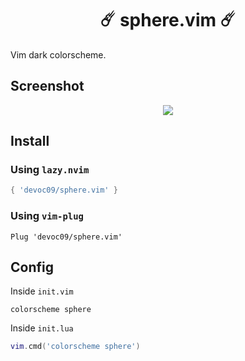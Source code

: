 <div align="center">
    <h1>☄️ sphere.vim ☄️</h1>
</div>


Vim dark colorscheme.

## Screenshot
<div align="center">
    <img src="https://github.com/user-attachments/assets/70845d4a-10e3-435e-bf4f-98e0756ca8fa")
" />
</div>


## Install
### Using `lazy.nvim`
```lua
{ 'devoc09/sphere.vim' }
```

### Using `vim-plug`
```vim
Plug 'devoc09/sphere.vim'
```

## Config
Inside `init.vim`
```vim
colorscheme sphere
```

Inside `init.lua`
```lua
vim.cmd('colorscheme sphere')
```

<!-- If you using [`lualine`](https://github.com/nvim-lualine/lualine.nvim), you can alse enable the provided theme -->
<!-- ```lua -->
<!-- require('lualine').setup { -->
<!--     options = { -->
<!--         -- ... -->
<!--         theme = 'lflops' -->
<!--         -- ... -->
<!--     } -->
<!-- } -->
<!-- ``` -->
